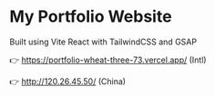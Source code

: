 # My Portfolio Website

Built using Vite React with TailwindCSS and GSAP

👉 https://portfolio-wheat-three-73.vercel.app/ (Intl)

👉 http://120.26.45.50/ (China)
